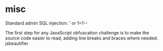 # misc

Standard admin SQL injection: ' or 1=1--

The first step for any JavaScript obfuscation challenge is to make the source code easier to read, adding line breaks and braces where needed. jsbeautifier